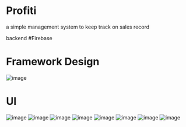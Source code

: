 # Profiti

a simple management system to keep track on sales record

backend 
#Firebase

# Framework Design
![image](https://user-images.githubusercontent.com/107204865/209436150-23329e39-e9d4-434a-92e0-889f422db8ed.png)

# UI
![image](https://user-images.githubusercontent.com/107204865/209436183-8a74694f-eb0e-42e9-acb5-f9afcc388ab1.png)
![image](https://user-images.githubusercontent.com/107204865/209436209-df4d5edc-84a3-4194-a420-8014f343dd70.png)
![image](https://user-images.githubusercontent.com/107204865/209436230-31a108f7-dbd6-49b7-a54e-ae6185225b72.png)
![image](https://user-images.githubusercontent.com/107204865/209436235-59f35f80-aebf-4f59-912f-6f791eebe15a.png)
![image](https://user-images.githubusercontent.com/107204865/209436240-4e36ea6b-303b-4924-bc34-6b20cae99834.png)
![image](https://user-images.githubusercontent.com/107204865/209436249-65e666c3-26c7-4bc4-98c2-e6d22e0cd7f7.png)
![image](https://user-images.githubusercontent.com/107204865/209436262-dd442804-96a2-48ff-b097-4730957ec641.png)
![image](https://user-images.githubusercontent.com/107204865/209436267-8ab1fdd6-59d6-4f03-bcda-191d262c3639.png)

